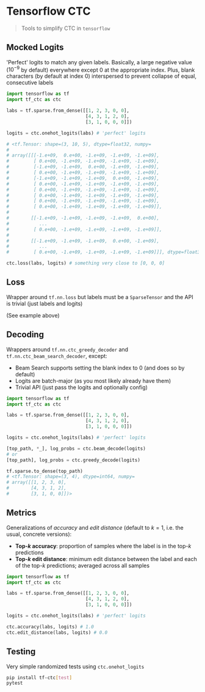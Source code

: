 # Tensorflow CTC

> Tools to simplify CTC in `tensorflow`

## Mocked Logits

'Perfect' logits to match any given labels. Basically, a large negative value ($10^{-9}$ by default) everywhere except $0$ at the appropriate index. Plus, blank characters (by default at index 0) interspersed to prevent collapse of equal, consecutive labels

```python
import tensorflow as tf
import tf_ctc as ctc

labs = tf.sparse.from_dense([[1, 2, 3, 0, 0],
                             [4, 3, 1, 2, 0],
                             [3, 1, 0, 0, 0]])

logits = ctc.onehot_logits(labs) # 'perfect' logits

# <tf.Tensor: shape=(3, 10, 5), dtype=float32, numpy=
#
# array([[[-1.e+09,  0.e+00, -1.e+09, -1.e+09, -1.e+09],
#         [ 0.e+00, -1.e+09, -1.e+09, -1.e+09, -1.e+09],
#         [-1.e+09, -1.e+09,  0.e+00, -1.e+09, -1.e+09],
#         [ 0.e+00, -1.e+09, -1.e+09, -1.e+09, -1.e+09],
#         [-1.e+09, -1.e+09, -1.e+09,  0.e+00, -1.e+09],
#         [ 0.e+00, -1.e+09, -1.e+09, -1.e+09, -1.e+09],
#         [ 0.e+00, -1.e+09, -1.e+09, -1.e+09, -1.e+09],
#         [ 0.e+00, -1.e+09, -1.e+09, -1.e+09, -1.e+09],
#         [ 0.e+00, -1.e+09, -1.e+09, -1.e+09, -1.e+09],
#         [ 0.e+00, -1.e+09, -1.e+09, -1.e+09, -1.e+09]],
# 
#        [[-1.e+09, -1.e+09, -1.e+09, -1.e+09,  0.e+00],
#           ...
#         [ 0.e+00, -1.e+09, -1.e+09, -1.e+09, -1.e+09]],
# 
#        [[-1.e+09, -1.e+09, -1.e+09,  0.e+00, -1.e+09],
#           ...
#         [ 0.e+00, -1.e+09, -1.e+09, -1.e+09, -1.e+09]]], dtype=float32)>

ctc.loss(labs, logits) # something very close to [0, 0, 0]
```

## Loss

Wrapper around `tf.nn.loss` but labels must be a `SparseTensor` and the API is trivial (just labels and logits)

(See example above)

## Decoding

Wrappers around `tf.nn.ctc_greedy_decoder` and `tf.nn.ctc_beam_search_decoder`, except:
- Beam Search supports setting the blank index to 0 (and does so by default)
- Logits are batch-major (as you most likely already have them)
- Trivial API (just pass the logits and optionally config)

```python
import tensorflow as tf
import tf_ctc as ctc

labs = tf.sparse.from_dense([[1, 2, 3, 0, 0],
                             [4, 3, 1, 2, 0],
                             [3, 1, 0, 0, 0]])

logits = ctc.onehot_logits(labs) # 'perfect' logits

[top_path, *_], log_probs = ctc.beam_decode(logits)
# or
[top_path], log_probs = ctc.greedy_decode(logits)

tf.sparse.to_dense(top_path)
# <tf.Tensor: shape=(3, 4), dtype=int64, numpy=
# array([[1, 2, 3, 0],
#        [4, 3, 1, 2],
#        [3, 1, 0, 0]])>
```

## Metrics

Generalizations of *accuracy* and *edit distance* (default to $k=1$, i.e. the usual, concrete versions):
- **Top-$k$ accuracy**: proportion of samples where the label is in the top-$k$ predictions
- **Top-$k$ edit distance**: minimum edit distance between the label and each of the top-$k$ predictions; averaged across all samples
  
```python
import tensorflow as tf
import tf_ctc as ctc

labs = tf.sparse.from_dense([[1, 2, 3, 0, 0],
                             [4, 3, 1, 2, 0],
                             [3, 1, 0, 0, 0]])

logits = ctc.onehot_logits(labs) # 'perfect' logits

ctc.accuracy(labs, logits) # 1.0
ctc.edit_distance(labs, logits) # 0.0
```

## Testing

Very simple randomized tests using `ctc.onehot_logits`

```bash
pip install tf-ctc[test]
pytest
```